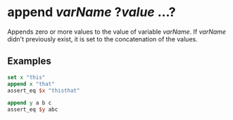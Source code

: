 # append *varName* ?*value* ...?

Appends zero or more values to the value of variable *varName*.
If *varName* didn't previously exist, it is set to the concatenation
of the values.

## Examples

```Tcl
set x "this"
append x "that"
assert_eq $x "thisthat"

append y a b c
assert_eq $y abc
```

